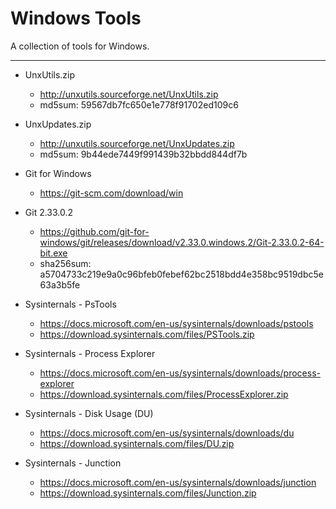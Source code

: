 # Windows Tools

A collection of tools for Windows.


----

- UnxUtils.zip
    - http://unxutils.sourceforge.net/UnxUtils.zip
    - md5sum: 59567db7fc650e1e778f91702ed109c6

- UnxUpdates.zip
    - http://unxutils.sourceforge.net/UnxUpdates.zip
    - md5sum: 9b44ede7449f991439b32bbdd844df7b

- Git for Windows
    - https://git-scm.com/download/win

- Git 2.33.0.2
    - https://github.com/git-for-windows/git/releases/download/v2.33.0.windows.2/Git-2.33.0.2-64-bit.exe
    - sha256sum: a5704733c219e9a0c96bfeb0febef62bc2518bdd4e358bc9519dbc5e63a3b5fe

- Sysinternals - PsTools
    - https://docs.microsoft.com/en-us/sysinternals/downloads/pstools
    - https://download.sysinternals.com/files/PSTools.zip

- Sysinternals - Process Explorer
    - https://docs.microsoft.com/en-us/sysinternals/downloads/process-explorer
    - https://download.sysinternals.com/files/ProcessExplorer.zip

- Sysinternals - Disk Usage (DU)
    - https://docs.microsoft.com/en-us/sysinternals/downloads/du
    - https://download.sysinternals.com/files/DU.zip

- Sysinternals - Junction
    - https://docs.microsoft.com/en-us/sysinternals/downloads/junction
    - https://download.sysinternals.com/files/Junction.zip
